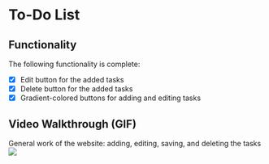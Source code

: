 # To-Do List


## Functionality

The following functionality is complete:

* [x] Edit button for the added tasks
* [x] Delete button for the added tasks
* [x] Gradient-colored buttons for adding and editing tasks  
## Video Walkthrough (GIF)

General work of the website: adding, editing, saving, and deleting the tasks
![](http://g.recordit.co/TFtTYxFyCp.gif)




